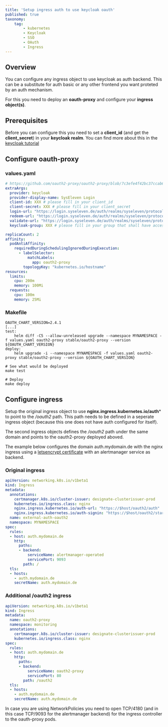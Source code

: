 ```yaml
---
title: 'Setup ingress auth to use keycloak oauth'
published: true
taxonomy:
    tag:
        - kubernetes
        - Keycloak
        - SSO
        - OAuth
        - Ingress
---
```


## Overview

You can configure any ingress object to use keycloak as auth backend. This can be a substitute for auth basic or any other frontend you want proteted by an auth mechanism.

For this you need to deploy an **oauth-proxy** and configure your **ingress object(s)**.

## Prerequisites

Before you can configure this you need to set a **client_id** (and get the **client_secret**) in your **keycloak realm**. You can find more about this in the [keycloak tutorial](../06.external-authentication/default.en.md)

## Configure oauth-proxy

### values.yaml

```yaml
# https://github.com/oauth2-proxy/oauth2-proxy/blob/7c3efe4f42bc37ccab613fe5002c172e147e3195/docs/2_auth.md#keycloak-auth-provider
extraArgs:
  provider: keycloak
  provider-display-name: SysEleven Login
  client-id: XXX # please fill in your client_id
  client-secret: XXX # please fill in your client_secret
  login-url: "https://login.syseleven.de/auth/realms/syseleven/protocol/openid-connect/auth"
  redeem-url: "https://login.syseleven.de/auth/realms/syseleven/protocol/openid-connect/token"
  validate-url: "https://login.syseleven.de/auth/realms/syseleven/protocol/openid-connect/userinfo"
  keycloak-group: XXX # please fill in your group that shall have access to it

replicaCount: 2
affinity:
  podAntiAffinity:
    requiredDuringSchedulingIgnoredDuringExecution:
      - labelSelector:
          matchLabels:
            app: oauth2-proxy
        topologyKey: "kubernetes.io/hostname"
resources:
  limits:
    cpu: 200m
    memory: 100Mi
  requests:
    cpu: 100m
    memory: 25Mi
```

### Makefile

```shell
OAUTH_CHART_VERSION=2.4.1
[...]
test:
    helm diff -C5 --allow-unreleased upgrade --namespace MYNAMESPACE -f values.yaml oauth2-proxy stable/oauth2-proxy --version ${OAUTH_CHART_VERSION}
deploy:
    helm upgrade -i --namespace MYNAMESPACE -f values.yaml oauth2-proxy stable/oauth2-proxy --version ${OAUTH_CHART_VERSION}
```

```shell
# See what would be deployed
make test

# Deploy
make deploy
```

## Configure ingress

Setup the original ingress object to use **nginx.ingress.kubernetes.io/auth*** to point to the */oauth2* path. This path needs to be defined in a seperate ingress object (because this one does not have auth configured for itself).

The second ingress objects defines the */oauth2* path under the same domain and points to the oauth2-proxy deployed aboved.

The example below configures the domain auth.mydomain.de with the nginx ingress using a [letsencrypt certificate](../15.create-an-ingress-controller/default.en.md) with an alertmanager service as backend.

### Original ingress

```yaml
apiVersion: networking.k8s.io/v1beta1
kind: Ingress
metadata:
  annotations:
    certmanager.k8s.io/cluster-issuer: designate-clusterissuer-prod
    kubernetes.io/ingress.class: nginx
    nginx.ingress.kubernetes.io/auth-url: "https://$host/oauth2/auth"
    nginx.ingress.kubernetes.io/auth-signin: "https://$host/oauth2/start?rd=$escaped_request_uri"
  name: external-auth-oauth2
  namespace: MYNAMESPACE
spec:
  rules:
  - host: auth.mydomain.de
    http:
      paths:
      - backend:
          serviceName: alertmanager-operated
          servicePort: 9093
        path: /
  tls:
  - hosts:
    - auth.mydomain.de
    secretName: auth.mydomain.de
```

### Additional /oauth2 ingress

```yaml
apiVersion: networking.k8s.io/v1beta1
kind: Ingress
metadata:
  name: oauth2-proxy
  namespace: monitoring
  annotations:
    certmanager.k8s.io/cluster-issuer: designate-clusterissuer-prod
    kubernetes.io/ingress.class: nginx
spec:
  rules:
  - host: auth.mydomain.de
    http:
      paths:
      - backend:
          serviceName: oauth2-proxy
          servicePort: 80
        path: /oauth2
  tls:
  - hosts:
    - auth.mydomain.de
    secretName: auth.mydomain.de
```

In case you are using NetworkPolicies you need to open TCP/4180 (and in this case TCP/9093 for the alertmanager backend) for the ingress controller to the oauth-proxy pods.
